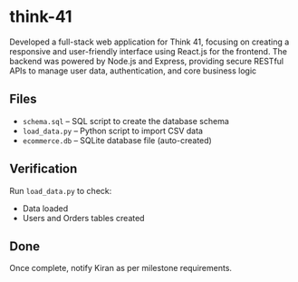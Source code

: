 # think-41
Developed a full-stack web application for Think 41, focusing on creating a responsive and user-friendly interface using React.js for the frontend. The backend was powered by Node.js and Express, providing secure RESTful APIs to manage user data, authentication, and core business logic


## Files
- `schema.sql` – SQL script to create the database schema
- `load_data.py` – Python script to import CSV data
- `ecommerce.db` – SQLite database file (auto-created)

## Verification
Run `load_data.py` to check:
-  Data loaded
-  Users and Orders tables created

## Done
Once complete, notify Kiran as per milestone requirements.

